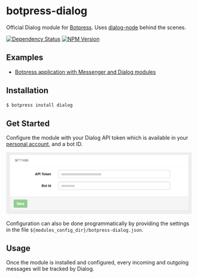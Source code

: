 # botpress-dialog

Official Dialog module for [Botpress](http://github.com/botpress/botpress). Uses [dialog-node](https://github.com/dialoganalytics/dialog-node) behind the scenes.

[![Dependency Status](https://gemnasium.com/badges/github.com/dialoganalytics/botpress-dialog.svg)](https://gemnasium.com/github.com/dialoganalytics/botpress-dialog)
[![NPM Version](http://img.shields.io/npm/v/botpress-dialog.svg)](https://www.npmjs.org/package/botpress-dialog)

## Examples

- [Botpress application with Messenger and Dialog modules](https://github.com/dialoganalytics/botpress-example)

## Installation

```bash
$ botpress install dialog
```

## Get Started

Configure the module with your Dialog API token which is available in your [personal account](http://app.dialoganalytics.com/users/edit), and a bot ID.

<img alt='Configuration' src='/assets/configuration-screenshot.png' width='500px;' />

Configuration can also be done programmatically by providing the settings in the file `${modules_config_dir}/botpress-dialog.json`.

## Usage

Once the module is installed and configured, every incoming and outgoing messages will be tracked by Dialog.
